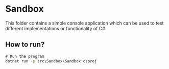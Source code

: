 # Sandbox
This folder contains a simple console application which can be used to test different implementations or functionality of C#.

## How to run?
```cmd
# Run the program
dotnet run -p src\Sandbox\Sandbox.csproj
```
